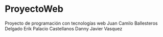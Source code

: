# ProyectoWeb
Proyecto de programación con tecnologías web
Juan Camilo Ballesteros Delgado
Erik  Palacio Castellanos
Danny Javier Vasquez 
